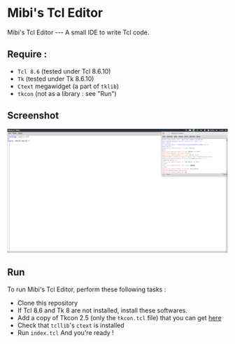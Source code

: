 # Mibi's Tcl Editor
Mibi's Tcl Editor --- A small IDE to write Tcl code.
## Require :
* `Tcl 8.6` (tested under Tcl 8.6.10)
* `Tk` (tested under Tk 8.6.10)
* `Ctext` megawidget (a part of `tklib`)
* `tkcon` (not as a library : see "Run")
## Screenshot
![Mibi's Tcl Editor in action !](screenshot.png)
## Run
To run Mibi's Tcl Editor, perform these following tasks :
* Clone this repository
* If Tcl 8.6 and Tk 8 are not installed, install these softwares.
* Add a copy of Tkcon 2.5 (only the `tkcon.tcl` file) that you can get [here](https://sourceforge.net/projects/tkcon/)
* Check that `tcllib`'s `ctext` is installed
* Run `index.tcl`
And you're ready !
